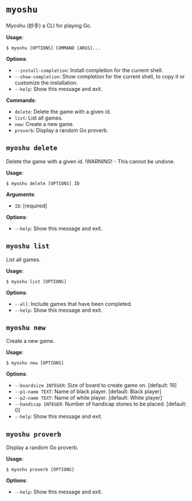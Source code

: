 # `myoshu`

Myoshu (妙手) a CLI for playing Go.

**Usage**:

```console
$ myoshu [OPTIONS] COMMAND [ARGS]...
```

**Options**:

* `--install-completion`: Install completion for the current shell.
* `--show-completion`: Show completion for the current shell, to copy it or customize the installation.
* `--help`: Show this message and exit.

**Commands**:

* `delete`: Delete the game with a given id.
* `list`: List all games.
* `new`: Create a new game.
* `proverb`: Display a random Go proverb.

## `myoshu delete`

Delete the game with a given id. !WARNING! - This cannot be undone.

**Usage**:

```console
$ myoshu delete [OPTIONS] ID
```

**Arguments**:

* `ID`: [required]

**Options**:

* `--help`: Show this message and exit.

## `myoshu list`

List all games.

**Usage**:

```console
$ myoshu list [OPTIONS]
```

**Options**:

* `--all`: Include games that have been completed.
* `--help`: Show this message and exit.

## `myoshu new`

Create a new game.

**Usage**:

```console
$ myoshu new [OPTIONS]
```

**Options**:

* `--boardsize INTEGER`: Size of board to create game on.  [default: 19]
* `--p1-name TEXT`: Name of black player.  [default: Black player]
* `--p2-name TEXT`: Name of white player.  [default: White player]
* `--handicap INTEGER`: Number of handicap stones to be placed.  [default: 0]
* `--help`: Show this message and exit.

## `myoshu proverb`

Display a random Go proverb.

**Usage**:

```console
$ myoshu proverb [OPTIONS]
```

**Options**:

* `--help`: Show this message and exit.
